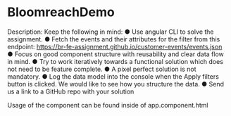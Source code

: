 # BloomreachDemo

Description:
Keep the following in mind:
● Use angular CLI to solve the assignment.
● Fetch the events and their attributes for the filter from this endpoint: https://br-fe-assignment.github.io/customer-events/events.json
● Focus on good component structure with reusability and clear data flow in mind.
● Try to work iteratively towards a functional solution which does not need to be feature complete.
● A pixel perfect solution is not mandatory.
● Log the data model into the console when the Apply filters button is clicked. We would like to see how you structure the data.
● Send us a link to a GitHub repo with your solution

Usage of the component can be found inside of app.component.html